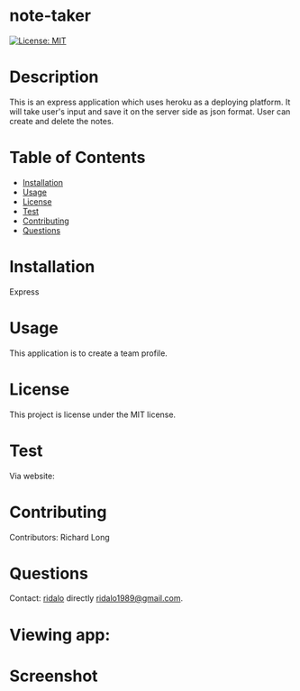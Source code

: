 # note-taker
[![License: MIT](https://img.shields.io/badge/License-MIT-yellow.svg)](https://opensource.org/licenses/MIT)
# Description
This is an express application which uses heroku as a deploying platform. It will take user's input and save it on the server side as json format. User can create and delete the notes.
# Table of Contents 
* [Installation](#installation)
* [Usage](#usage)
* [License](#license)
* [Test](#test)
* [Contributing](#contributing)
* [Questions](#questions)
# Installation
Express
# Usage
This application is to create a team profile.
# License
  This project is license under the MIT license.
# Test
Via website: 
# Contributing
​Contributors: Richard Long
# Questions
Contact: [ridalo](https://github.com/ridalo) directly [ridalo1989@gmail.com](mailto:ridalo1989@gmail.com).
# Viewing app:

# Screenshot
